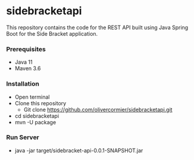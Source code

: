 # sidebracketapi

This repository contains the code for the REST API built using Java Spring Boot 
for the Side Bracket application. 

### Prerequisites

* Java 11
* Maven 3.6

### Installation

* Open terminal
* Clone this repository
    * Git clone https://github.com/olivercormier/sidebracketapi.git
* cd sidebracketapi
* mvn -U package

### Run Server

* java -jar target/sidebracket-api-0.0.1-SNAPSHOT.jar

